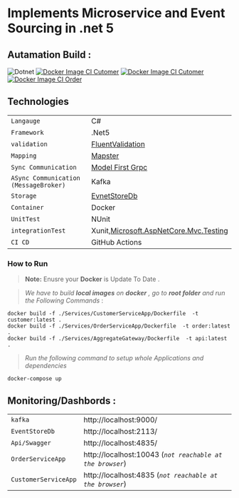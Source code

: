 # Implements Microservice and Event Sourcing in .net 5


 ## Autamation Build :

![Dotnet](https://github.com/Alibesharat/Customers-microservice/actions/workflows/dotnet.yml/badge.svg)
[![Docker Image CI Cutomer](https://github.com/Alibesharat/Customers-microservice/actions/workflows/docker-image.customer.yml/badge.svg)](https://github.com/Alibesharat/Customers-microservice/actions/workflows/docker-image.customer.yml)
[![Docker Image CI Cutomer](https://github.com/Alibesharat/Customers-microservice/actions/workflows/docker-image.customer.yml/badge.svg)](https://github.com/Alibesharat/Customers-microservice/actions/workflows/docker-image.customer.yml)
[![Docker Image CI Order](https://github.com/Alibesharat/Customers-microservice/actions/workflows/docker-image.order.yml/badge.svg)](https://github.com/Alibesharat/Customers-microservice/actions/workflows/docker-image.order.yml)


 ## Technologies


|                |                       |
|------------------------|-------------------------------|
|`Langauge` |C#                 
|`Framework`|.Net5                 
|`validation`|[FluentValidation](https://github.com/FluentValidation/FluentValidation)
|`Mapping`|[Mapster](https://github.com/MapsterMapper/Mapster)
|`Sync Communication`|[Model First Grpc ](https://github.com/protobuf-net/protobuf-net.Grpc)                    
|`ASync Communication (MessageBroker)`| Kafka
|`Storage`|[EvnetStoreDb](https://hub.docker.com/r/eventstore/eventstore/)
|`Container`|Docker
|`UnitTest`|NUnit
|`integrationTest`|Xunit,[Microsoft.AspNetCore.Mvc.Testing](https://www.nuget.org/packages/Microsoft.AspNetCore.Mvc.Testing)
|`CI CD`| GitHub Actions

                   
### How to Run
> **Note:** Enusre  your **Docker**  is Update To Date .


> *We have to build  **local images** on **docker**  , go to **root folder** and run the Following Commands* : 



    docker build -f ./Services/CustomerServiceApp/Dockerfile  -t customer:latest .
    docker build -f ./Services/OrderServiceApp/Dockerfile  -t order:latest .
    docker build -f ./Services/AggregateGateway/Dockerfile  -t api:latest .

>*Run the following command to setup whole Applications and dependencies*

    docker-compose up 




## Monitoring/Dashbords : 

|                |                       |
|------------------------|-------------------------------|
|`kafka` |   http://localhost:9000/              
|`EventStoreDb`| http://localhost:2113/                 
|`Api/Swagger`| http://localhost:4835/
|`OrderServiceApp`|  http://localhost:10043 (*`not reachable at the browser`*)
|`CustomerServiceApp`| http://localhost:4835  (*`not reachable at the browser`*)             
